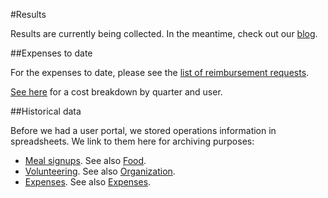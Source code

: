 #Results

Results are currently being collected.
In the meantime, check out our [blog](/blog).

##Expenses to date

For the expenses to date, please see the [list of reimbursement requests](reimbursementsAll).

[See here](reports) for a cost breakdown by quarter and user.

##Historical data

Before we had a user portal, we stored operations information in spreadsheets.
We link to them here for archiving purposes:

* [Meal signups](https://docs.google.com/spreadsheet/ccc?key=0Ahunb86VoFSEdHlaTlZLWmdLZHh3LThMa2xRcG1jcEE&usp=sharing).
See also [Food](#food).
* [Volunteering](https://docs.google.com/spreadsheet/ccc?key=0Ahunb86VoFSEdHJjb0ZJbExKeFBFaVViOXZOczdRSmc&usp=sharing).
See also [Organization](#organization).
* [Expenses](https://docs.google.com/spreadsheet/ccc?key=0Ahunb86VoFSEdEhyaEs2YjZTVTJZeHpENnE0VDJ4bWc#gid=0).
See also [Expenses](#expenses).
